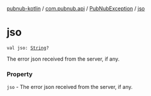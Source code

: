[pubnub-kotlin](../../index.md) / [com.pubnub.api](../index.md) / [PubNubException](index.md) / [jso](./jso.md)

# jso

`val jso: `[`String`](https://kotlinlang.org/api/latest/jvm/stdlib/kotlin/-string/index.html)`?`

The error json received from the server, if any.

### Property

`jso` - The error json received from the server, if any.